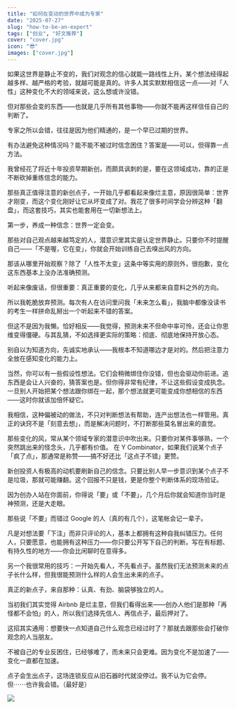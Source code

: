 ```yaml
---
title: "如何在变动的世界中成为专家"
date: "2025-07-27"
slug: "how-to-be-an-expert"
tags: ["创业", "好文推荐"]
cover: "cover.jpg"
icon: "😎"
images: ["cover.jpg"]
---
```

如果这世界是静止不变的，我们对观念的信心就能一路线性上升。某个想法经得起越多样、越严格的考验，就越可能是真的。许多人其实默默相信这一点——对「人性」这种变化不大的领域来说，这么想或许没错。



但对那些会变的东西——也就是几乎所有其他事物——你就不能再这样信任自己的判断了。



专家之所以会错，往往是因为他们精通的，是一个早已过期的世界。



有办法避免这种情况吗？能不能不被过时信念困住？答案是——可以，但得靠一点方法。



我曾经花了将近十年投资早期新创，而颇具讽刺的是，要在这领域成功，靠的正是不断砍掉重练信念的能力。



那些真正值得注意的新创点子，一开始几乎都看起来像烂主意，原因很简单：世界才刚变，而这个变化刚好让它从坏变成了对。我花了很多时间学会分辨这种「翻盘」，而这套技巧，其实也能套用在一切新想法上。



第一步，养成一种信念：世界一定会变。



那些对自己观点越来越笃定的人，潜意识里其实是认定世界静止。只要你不时提醒自己——「不是喔，它在变」，你就会开始训练自己去嗅出风的方向。



那该从哪里开始观察？除了「人性不太变」这条中等实用的原则外，很抱歉，变化这东西基本上没办法准确预测。



听起来像废话，但很重要：真正重要的变化，几乎从来都来自意料之外的方向。



所以我乾脆放弃预测。每次有人在访问里问我「未来怎么看」，我脑中都像没读书的考生一样拼命乱掰出一个听起来不错的答案。



但这不是因为我懒。恰好相反——我觉得，预测未来不但命中率可怜，还会让你思维变得僵硬。与其乱猜，不如选择更实际的策略：彻底、彻底地保持开放心态。



别自以为知道方向，先诚实地承认——我根本不知道哪边才是对的。然后把注意力全放在感知变化的能力上。



当然，你可以有一些假设性想法。它们会稍微绑住你没错，但也会驱动你前进。追东西是会让人兴奋的，猜答案也是。但你得非常有纪律，不让这些假设变成执念。
一旦别人开始把某个想法跟你绑在一起，那个想法就更可能变成你想相信的东西——这时你就该加倍怀疑它。



我相信，这种偏被动的做法，不只对判断想法有帮助，连产出想法也一样管用。真正的诀窍不是「刻意去想」，而是解决问题时，不打断那些莫名冒出来的直觉。



那些变化的风，常从某个领域专家的潜意识中吹出来。只要你对某件事够熟，一个突然跳出来的怪念头，几乎都有价值。
在 Y Combinator，如果我们说某个点子「疯了点」，那通常是称赞——搞不好还比「这点子不错」更赞。



新创投资人有极高的动机要刷新自己的信念。只要比别人早一步意识到某个点子不是垃圾，那就可能赚翻。这个回报不只是钱，更是你整个判断体系的现场验证。



因为创办人站在你面前，你得说「要」或「不要」，几个月后你就会知道你当时是神预测，还是大走眼。



那些说「不要」而错过 Google 的人（真的有几个），这笔帐会记一辈子。



凡是对想法要「下注」而非只评论的人，基本上都拥有这种自我纠错压力。任何人，只要愿意，也能拥有这种压力——你只要公开写下自己的判断。写在有标题、有持久性的地方——你会比闲聊时在意得多。



另一个我很常用的技巧：一开始先看人，不先看点子。虽然我们无法预测未来的点子长什么样，但我很能预测什么样的人会生出未来的点子。



真正的新点子，来自那种：认真、有劲、脑袋够独立的人。



当初我们其实觉得 Airbnb 是烂主意，但我们看得出来——创办人他们是那种「再怪都不会怕」的人，所以我们选择先信人、再信点子，最后押对了。



这招其实通用：想要快一点知道自己什么观念已经过时了？那就去跟那些会打破你观念的人当朋友。



不被自己的专业反困住，已经够难了，而未来只会更难。因为变化不是加速了——变化一直都在加速。



点子会生出点子，这场连锁反应从旧石器时代就没停过。我不认为它会停。
但⋯⋯也许我会错。（最好是）




![](https://prod-files-secure.s3.us-west-2.amazonaws.com/112d0858-5090-4d34-a606-b75eb8d65fd2/46476355-9cf3-4e99-9b7a-3531bc426380/1000202064.png?X-Amz-Algorithm=AWS4-HMAC-SHA256&X-Amz-Content-Sha256=UNSIGNED-PAYLOAD&X-Amz-Credential=ASIAZI2LB4667VZ7O3FD%2F20250829%2Fus-west-2%2Fs3%2Faws4_request&X-Amz-Date=20250829T153016Z&X-Amz-Expires=3600&X-Amz-Security-Token=IQoJb3JpZ2luX2VjEGcaCXVzLXdlc3QtMiJIMEYCIQC0HIEHiIcj8%2BhZb5USr6nN7g0HUX%2B9B%2BMliItUe9Bh7gIhAOymJ1M1ocXcnGHSu0e8p2hKRiWeKYYk30WyAetKwtsWKogECMD%2F%2F%2F%2F%2F%2F%2F%2F%2F%2FwEQABoMNjM3NDIzMTgzODA1Igz%2FWwC2tTWVcTQvAXoq3APu3YnxpXy7jFSRzI4lqXaRSg0paBxQ2NEddT9JsV1Jn7I2AJanvCfELAz0evb6036jplk%2Bi0I86nYilaFekmTb1c%2Fdc9xlOC7Sjgj%2FQ5k8VvCCYLQHue2d2m1ykdcUFgdTce0AZoz7Ew2KxDXK2SQucksq2jJD97A%2B7yjQqNNzbUrKEg4QrWJoxDRE6mUdMMs94XRviIwlJ9YGAiN0yHhlxZKSHn1nJBNn0MgslSNR1ZHEcJ%2BJW%2FSefWbVJ7pf%2BOuKEaPgbgXd8eScNxifF%2Fae3t2SG%2Bc%2FB%2F9DBbPMo%2BZRxH2ky3Owu6tFxnV0%2BsTNiPhnJrpBidb%2Fr0uK6e%2F2gpG9gt3sYD59SjXRqG%2F7d0kaZAl%2B2kVCCQPFmRunwAspGxZYwSUhj2qgBADEcKJa8u8%2BbIc47w1mMWCAiboafnj2JUTlXBNy%2B7AiBWDmu5OrxOk1ZHXMDe3AxlazLb9xonXOH83FuNkuJXU2JAApBV0uGjad99bj4WOKJxPWZm%2BpNsFiRZ7QMigRHwcfyVvY9OvyAFlyWNaDUDE1oT%2BEThNmAGZsaBDWmrnr53%2BbWtdjK4mDIbTfCgUr5W0aA0lgvvlWaoLm50xBPlZHotpv5bBJFnsB986oqacW1NhBmDDG9sbFBjqkAQH4CVDxBFwcw4DtL%2F2FYry%2BFLzV5zJC9NG29RVGCPJkRK6vaPKkOH%2FzlaXxNcouvp92Nz%2FBAaTtj%2BjqnwKs1Rzvec%2F6nQkLmxlz3fvFsnGz%2FOrh75B15YSXh9vK0AcqtEOBCSmcc%2FpTYCP1qRopZcOE0OUWW6p0GvI0ujnhSCjnX0I6EBpasrt6ZcrVyYWf6%2B7hN9RJSefVIC5%2F%2FijtRNGfu4Re&X-Amz-Signature=0167edc9204506d1e581a84cb247866e822847f3a5f4b7869ec53448e4fa0726&X-Amz-SignedHeaders=host&x-amz-checksum-mode=ENABLED&x-id=GetObject)

